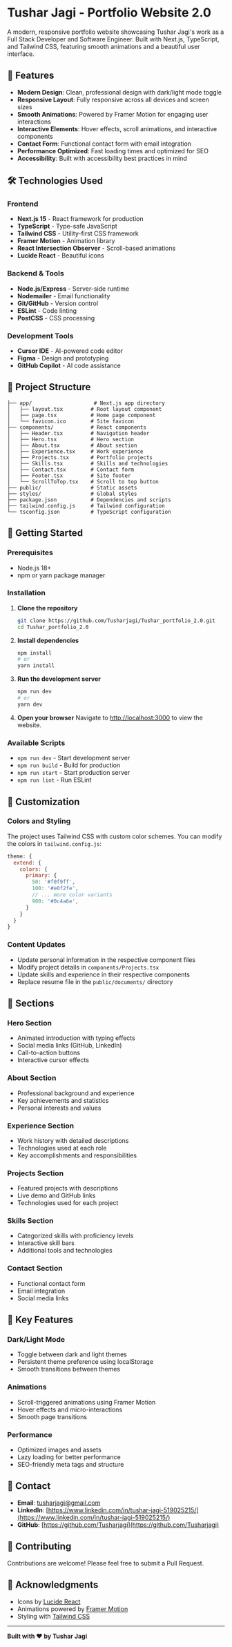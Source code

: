 # Tushar Jagi - Portfolio Website 2.0

A modern, responsive portfolio website showcasing Tushar Jagi's work as a Full Stack Developer and Software Engineer. Built with Next.js, TypeScript, and Tailwind CSS, featuring smooth animations and a beautiful user interface.

## 🚀 Features

- **Modern Design**: Clean, professional design with dark/light mode toggle
- **Responsive Layout**: Fully responsive across all devices and screen sizes
- **Smooth Animations**: Powered by Framer Motion for engaging user interactions
- **Interactive Elements**: Hover effects, scroll animations, and interactive components
- **Contact Form**: Functional contact form with email integration
- **Performance Optimized**: Fast loading times and optimized for SEO
- **Accessibility**: Built with accessibility best practices in mind

## 🛠️ Technologies Used

### Frontend

- **Next.js 15** - React framework for production
- **TypeScript** - Type-safe JavaScript
- **Tailwind CSS** - Utility-first CSS framework
- **Framer Motion** - Animation library
- **React Intersection Observer** - Scroll-based animations
- **Lucide React** - Beautiful icons

### Backend & Tools

- **Node.js/Express** - Server-side runtime
- **Nodemailer** - Email functionality
- **Git/GitHub** - Version control
- **ESLint** - Code linting
- **PostCSS** - CSS processing

### Development Tools

- **Cursor IDE** - AI-powered code editor
- **Figma** - Design and prototyping
- **GitHub Copilot** - AI code assistance

## 📁 Project Structure

```
├── app/                    # Next.js app directory
│   ├── layout.tsx         # Root layout component
│   ├── page.tsx           # Home page component
│   └── favicon.ico        # Site favicon
├── components/            # React components
│   ├── Header.tsx         # Navigation header
│   ├── Hero.tsx           # Hero section
│   ├── About.tsx          # About section
│   ├── Experience.tsx     # Work experience
│   ├── Projects.tsx       # Portfolio projects
│   ├── Skills.tsx         # Skills and technologies
│   ├── Contact.tsx        # Contact form
│   ├── Footer.tsx         # Site footer
│   └── ScrollToTop.tsx    # Scroll to top button
├── public/                # Static assets
├── styles/                # Global styles
├── package.json           # Dependencies and scripts
├── tailwind.config.js     # Tailwind configuration
└── tsconfig.json          # TypeScript configuration
```

## 🚀 Getting Started

### Prerequisites

- Node.js 18+
- npm or yarn package manager

### Installation

1. **Clone the repository**

   ```bash
   git clone https://github.com/Tusharjagi/Tushar_portfolio_2.0.git
   cd Tushar_portfolio_2.0
   ```

2. **Install dependencies**

   ```bash
   npm install
   # or
   yarn install
   ```

3. **Run the development server**

   ```bash
   npm run dev
   # or
   yarn dev
   ```

4. **Open your browser**
   Navigate to [http://localhost:3000](http://localhost:3000) to view the website.

### Available Scripts

- `npm run dev` - Start development server
- `npm run build` - Build for production
- `npm run start` - Start production server
- `npm run lint` - Run ESLint

## 🎨 Customization

### Colors and Styling

The project uses Tailwind CSS with custom color schemes. You can modify the colors in `tailwind.config.js`:

```javascript
theme: {
  extend: {
    colors: {
      primary: {
        50: '#f0f9ff',
        100: '#e0f2fe',
        // ... more color variants
        900: '#0c4a6e',
      }
    }
  }
}
```

### Content Updates

- Update personal information in the respective component files
- Modify project details in `components/Projects.tsx`
- Update skills and experience in their respective components
- Replace resume file in the `public/documents/` directory

## 📱 Sections

### Hero Section

- Animated introduction with typing effects
- Social media links (GitHub, LinkedIn)
- Call-to-action buttons
- Interactive cursor effects

### About Section

- Professional background and experience
- Key achievements and statistics
- Personal interests and values

### Experience Section

- Work history with detailed descriptions
- Technologies used at each role
- Key accomplishments and responsibilities

### Projects Section

- Featured projects with descriptions
- Live demo and GitHub links
- Technologies used for each project

### Skills Section

- Categorized skills with proficiency levels
- Interactive skill bars
- Additional tools and technologies

### Contact Section

- Functional contact form
- Email integration
- Social media links

## 🌟 Key Features

### Dark/Light Mode

- Toggle between dark and light themes
- Persistent theme preference using localStorage
- Smooth transitions between themes

### Animations

- Scroll-triggered animations using Framer Motion
- Hover effects and micro-interactions
- Smooth page transitions

### Performance

- Optimized images and assets
- Lazy loading for better performance
- SEO-friendly meta tags and structure

## 📧 Contact

- **Email**: tusharjagi@gmail.com
- **LinkedIn**: [https://www.linkedin.com/in/tushar-jagi-519025215/](https://www.linkedin.com/in/tushar-jagi-519025215/)
- **GitHub**: [https://github.com/Tusharjagi](https://github.com/Tusharjagi)

## 🤝 Contributing

Contributions are welcome! Please feel free to submit a Pull Request.

## 🙏 Acknowledgments

- Icons by [Lucide React](https://lucide.dev/)
- Animations powered by [Framer Motion](https://www.framer.com/motion/)
- Styling with [Tailwind CSS](https://tailwindcss.com/)

---

**Built with ❤️ by Tushar Jagi**

